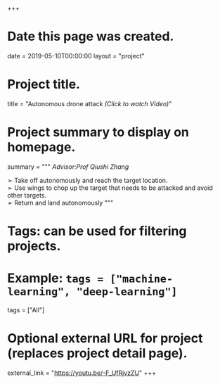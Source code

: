 +++
# Date this page was created.
date = 2019-05-10T00:00:00
layout = "project"

# Project title.
title = "Autonomous drone attack *(Click to watch Video)*"

# Project summary to display on homepage.
summary = """
*Advisor:Prof Qiushi Zhang*<br>

 ➢ Take off autonomously and reach the target location.<br>
 ➢ Use wings to chop up the target that needs to be attacked and avoid other targets.<br>
 ➢ Return and land autonomously
 """

# Tags: can be used for filtering projects.
# Example: `tags = ["machine-learning", "deep-learning"]`
tags = ["All"]

# Optional external URL for project (replaces project detail page).
external_link = "https://youtu.be/-F_UfRjvzZU"
+++
